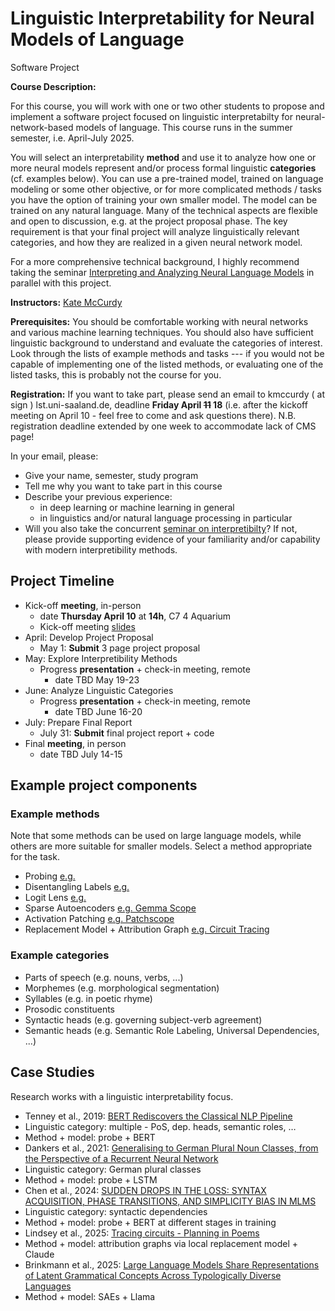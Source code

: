 # Linguistic Interpretability for Neural Models of Language

Software Project

<!-----DESCRIPTION----->
**Course Description:**

For this course, you will work with one or two other students to propose and implement a software project focused on linguistic interpretabilty for neural-network-based models of language. This course runs in the summer semester, i.e. April-July 2025.

You will select an interpretability **method** and use it to analyze how one or more neural models represent and/or process formal linguistic **categories** (cf. examples below). You can use a pre-trained model, trained on language modeling or some other objective, or for more complicated methods / tasks you have the option of training your own smaller model. The model can be trained on any natural language. Many of the technical aspects are flexible and open to discussion, e.g. at the project proposal phase. The key requirement is that your final project will analyze linguistically relevant categories, and how they are realized in a given neural network model.

For a more comprehensive technical background, I highly recommend taking the seminar [Interpreting and Analyzing Neural Language Models](https://lacoco-lab.github.io/courses/interpreting-2025/) in parallel with this project.

<!-----INSTRUCTORS----->
**Instructors:** [Kate McCurdy](https://lacoco-lab.github.io/home/authors/kmccurdy/)

<!----PREREQ------------>

**Prerequisites:**
You should be comfortable working with neural networks and various machine learning techniques. You should also have sufficient linguistic background to understand and evaluate the categories of interest. Look through the lists of example methods and tasks --- if you would not be capable of implementing one of the listed methods, or evaluating one of the listed tasks, this is probably not the course for you.

<!-----REGISTRATION----->

**Registration:**
 If you want to take part, please send an email to kmccurdy ( at sign ) lst.uni-saaland.de, deadline **Friday April ~~11~~ 18** (i.e. after the kickoff meeting on April 10 - feel free to come and ask questions there). N.B. registration deadline extended by one week to accommodate lack of CMS page!
 
In your email, please:

  - Give your name, semester, study program
  - Tell me why you want to take part in this course
  - Describe your previous experience:
    - in deep learning or machine learning in general
    - in linguistics and/or natural language processing in particular
  - Will you also take the concurrent [seminar on interpretibilty](https://lacoco-lab.github.io/courses/interpreting-2025/)? If not, please provide supporting evidence of your familiarity and/or capability with modern interpretibility methods.

## Project Timeline

- Kick-off **meeting**, in-person
  - date **Thursday April 10** at **14h**, C7 4 Aquarium
  - Kick-off meeting [slides](https://docs.google.com/presentation/d/1_x5AFsW2MDsH03pNx1NdxVBGb_nIgvGBtA8Of39ohoM/edit#slide=id.g349fa282d82_0_0)
- April: Develop Project Proposal
  - May 1: **Submit** 3 page project proposal
- May: Explore Interpretibility Methods
  - Progress **presentation** + check-in meeting, remote
    -  date TBD May 19-23
- June: Analyze Linguistic Categories
  - Progress **presentation** + check-in meeting, remote
    - date TBD June 16-20
- July: Prepare Final Report
  - July 31: **Submit** final project report + code
- Final **meeting**, in person
  - date TBD July 14-15
 
## Example project components

### Example methods

Note that some methods can be used on large language models, while others are more suitable for smaller models. Select a method appropriate for the task. 

- Probing [e.g.](https://arxiv.org/abs/1909.03368)
- Disentangling Labels [e.g.](https://arxiv.org/pdf/2406.02449)
- Logit Lens [e.g.](https://www.lesswrong.com/posts/AcKRB8wDpdaN6v6ru/interpreting-gpt-the-logit-lens)
- Sparse Autoencoders [e.g. Gemma Scope](https://deepmind.google/discover/blog/gemma-scope-helping-the-safety-community-shed-light-on-the-inner-workings-of-language-models/)
- Activation Patching [e.g. Patchscope](https://arxiv.org/abs/2401.06102)
- Replacement Model + Attribution Graph [e.g. Circuit Tracing](https://transformer-circuits.pub/2025/attribution-graphs/methods.html)

### Example categories

- Parts of speech (e.g. nouns, verbs, ...)
- Morphemes (e.g. morphological segmentation)
- Syllables (e.g. in poetic rhyme)
- Prosodic constituents
- Syntactic heads (e.g. governing subject-verb agreement)
- Semantic heads (e.g. Semantic Role Labeling, Universal Dependencies, ...)

## Case Studies

Research works with a linguistic interpretability focus.

- Tenney et al., 2019: [BERT Rediscovers the Classical NLP Pipeline](https://aclanthology.org/P19-1452.pdf)
 - Linguistic category: multiple - PoS, dep. heads, semantic roles, …
 - Method + model: probe + BERT
- Dankers et al., 2021: [Generalising to German Plural Noun Classes, from the Perspective of a Recurrent Neural Network](https://aclanthology.org/2021.conll-1.8)
 - Linguistic category: German plural classes
 - Method + model: probe + LSTM
- Chen et al., 2024: [SUDDEN DROPS IN THE LOSS: SYNTAX ACQUISITION, PHASE TRANSITIONS, AND SIMPLICITY BIAS IN MLMS](https://arxiv.org/pdf/2309.07311v5)
 - Linguistic category: syntactic dependencies
 - Method + model: probe + BERT at different stages in training
- Lindsey et al., 2025: [Tracing circuits - Planning in Poems](https://transformer-circuits.pub/2025/attribution-graphs/biology.html#dives-poems)
 - Method + model: attribution graphs via local replacement model + Claude
- Brinkmann et al., 2025: [Large Language Models Share Representations of Latent Grammatical Concepts Across Typologically Diverse Languages](https://arxiv.org/pdf/2501.06346)
 - Method + model: SAEs + Llama



